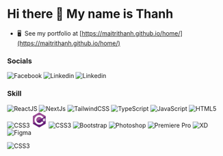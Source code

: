 # Hi there 👋 My name is Thanh

* 🖥️  See my portfolio at [https://maitrithanh.github.io/home/](https://maitrithanh.github.io/home/)

### Socials
<a href="https://facebook.com/BluMTT" target="_blank" rel="noreferrer" style="text-decoration:none">
  <img src="https://upload.wikimedia.org/wikipedia/commons/thumb/5/51/Facebook_f_logo_%282019%29.svg/2048px-Facebook_f_logo_%282019%29.svg.png" width="36" height="36"    alt="Facebook" />
</a>
<a href="https://linkedin.com/in/thanhdev" target="_blank" rel="noreferrer" style="text-decoration:none">
  <img src="https://upload.wikimedia.org/wikipedia/commons/thumb/c/ca/LinkedIn_logo_initials.png/768px-LinkedIn_logo_initials.png" width="36" height="36"                 alt="Linkedin" />
</a>
<a href="https://www.youtube.com/channel/UCxtkn_esM8hVuhhvvhMdG5w" target="_blank" rel="noreferrer" style="text-decoration:none">
  <img src="https://cdn-icons-png.flaticon.com/512/1384/1384060.png" width="36" height="36" alt="Linkedin" />
</a>


### Skill
<p align="left">
  <a href="https://reactjs.org/" target="_blank" rel="noreferrer" style="text-decoration:none">
    <img src="https://raw.githubusercontent.com/danielcranney/readme-generator/main/public/icons/skills/react-colored.svg" width="36" height="36" alt="ReactJS" />
  </a>
  <a href="https://nextjs.org/docs" target="_blank" rel="noreferrer" style="text-decoration:none">
    <img src="https://raw.githubusercontent.com/danielcranney/readme-generator/main/public/icons/skills/nextjs-colored.svg" width="36" height="36" alt="NextJs" />
  </a>
  <a href="https://tailwindcss.com/" target="_blank" rel="noreferrer" style="text-decoration:none">
    <img src="https://raw.githubusercontent.com/danielcranney/readme-generator/main/public/icons/skills/tailwindcss-colored.svg" width="36" height="36" alt="TailwindCSS" />
  </a>
  <a href="https://www.typescriptlang.org/" target="_blank" rel="noreferrer" style="text-decoration:none">
    <img src="https://raw.githubusercontent.com/danielcranney/readme-generator/main/public/icons/skills/typescript-colored.svg" width="36" height="36" alt="TypeScript" />
  </a>
  <a href="https://developer.mozilla.org/en-US/docs/Web/JavaScript" target="_blank" rel="noreferrer" style="text-decoration:none">
    <img src="https://raw.githubusercontent.com/danielcranney/readme-generator/main/public/icons/skills/javascript-colored.svg" width="36" height="36" alt="JavaScript" />
  </a>
  <a href="https://developer.mozilla.org/en-US/docs/Glossary/HTML5" target="_blank" rel="noreferrer" style="text-decoration:none">
    <img src="https://raw.githubusercontent.com/danielcranney/readme-generator/main/public/icons/skills/html5-colored.svg" width="36" height="36" alt="HTML5" />
  </a>
  <a href="https://www.w3.org/TR/CSS/#css" target="_blank" rel="noreferrer" style="text-decoration:none">
    <img src="https://raw.githubusercontent.com/danielcranney/readme-generator/main/public/icons/skills/css3-colored.svg" width="36" height="36" alt="CSS3" />
  </a>
  <a href="https://www.w3.org/TR/CSS/#css](https://www.w3schools.com/cs/index.php" target="_blank" rel="noreferrer" style="text-decoration:none">
    <img src="https://raw.githubusercontent.com/devicons/devicon/master/icons/csharp/csharp-original.svg" width="36" height="36" alt="CSS3" />
  </a>
  <a href="https://www.w3schools.com/sql/default.asp" target="_blank" rel="noreferrer" style="text-decoration:none">
    <img src="https://cdn-icons-png.flaticon.com/512/5968/5968364.png" width="36" height="36" alt="CSS3" />
  </a>
  <a href="https://getbootstrap.com/" target="_blank" rel="noreferrer" style="text-decoration:none">
    <img src="https://raw.githubusercontent.com/danielcranney/readme-generator/main/public/icons/skills/bootstrap-colored.svg" width="36" height="36" alt="Bootstrap" />
  </a>
  <a href="https://www.adobe.com/uk/products/photoshop.html" target="_blank" rel="noreferrer" style="text-decoration:none">
      <img src="https://raw.githubusercontent.com/danielcranney/readme-generator/main/public/icons/skills/photoshop-colored.svg" width="36" height="36" alt="Photoshop" />
  </a>
  <a href="https://www.adobe.com/uk/products/premiere.html" target="_blank" rel="noreferrer" style="text-decoration:none">
    <img src="https://raw.githubusercontent.com/danielcranney/readme-generator/main/public/icons/skills/premierepro-colored.svg" width="36" height="36" alt="Premiere Pro" />
  </a>
  <a href="https://www.adobe.com/uk/products/xd.html" target="_blank" rel="noreferrer" style="text-decoration:none">
    <img src="https://raw.githubusercontent.com/danielcranney/readme-generator/main/public/icons/skills/xd-colored.svg" width="36" height="36" alt="XD" />
  </a>
  <a href="https://www.figma.com/" target="_blank" rel="noreferrer" style="text-decoration:none">
    <img src="https://raw.githubusercontent.com/danielcranney/readme-generator/main/public/icons/skills/figma-colored.svg" width="36" height="36" alt="Figma" />
  </a>
</p>
<img src="https://media.tenor.com/VpZ2Nf5gdRYAAAAM/pc-banging.gif" width="150" height="150" alt="CSS3" />
